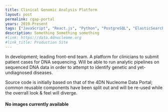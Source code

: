```yaml
---
title: Clinical Genomic Analysis Platform
layout: post
permalink: cgap-portal
years: 2019-Present
tags: ["JavaScript", "React.js", "Python", "PostgreSQL", "ElasticSearch", "Pyramid", "AWS", "SCSS"]
description: Something Something something
#link: https://data.4dnucleome.org
#link_title: Production Site
---
```



In development; leading front-end team. A platform for clinicians to submit patient cases for DNA sequencing. Will be able to run analytic pipelines on sequenced DNA data in order to attempt to identify genetic and yet-undiagnosed diseases.

Source code is initially based on that of the 4DN Nucleome Data Portal; common reusable components have been split out and will be re-used while the overrall look & feel will diverge.



#### No images currently available
